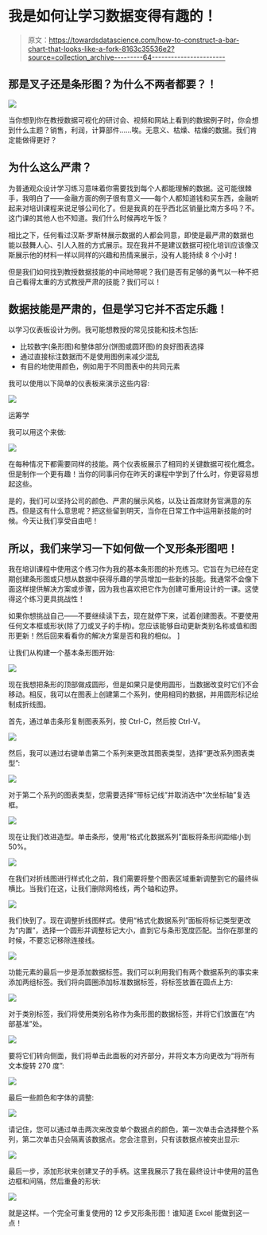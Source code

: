 # 我是如何让学习数据变得有趣的！

> 原文：<https://towardsdatascience.com/how-to-construct-a-bar-chart-that-looks-like-a-fork-8163c35536e2?source=collection_archive---------64----------------------->

## 那是叉子还是条形图？为什么不两者都要？！

![](img/5f94e1347f2390b654a0e1aae318c348.png)

当你想到你在教授数据可视化的研讨会、视频和网站上看到的数据例子时，你会想到什么主题？销售，利润，计算部件……唉。无意义、枯燥、枯燥的数据。我们肯定能做得更好？

## 为什么这么严肃？

为普通观众设计学习练习意味着你需要找到每个人都能理解的数据。这可能很棘手，我明白了——金融方面的例子很有意义——每个人都知道钱和买东西，金融听起来对培训课程来说足够公司化了。但是我真的在乎西北区销量比南方多吗？不。这门课的其他人也不知道。我们什么时候再吃午饭？

相比之下，任何看过汉斯·罗斯林展示数据的人都会同意，即使是最严肃的数据也能以鼓舞人心、引人入胜的方式展示。现在我并不是建议数据可视化培训应该像汉斯展示他的材料一样以同样的兴趣和热情来展示，没有人能持续 8 个小时！

但是我们如何找到教授数据技能的中间地带呢？我们是否有足够的勇气以一种不把自己看得太重的方式教授严肃的技能？我们可以！

## 数据技能是严肃的，但是学习它并不否定乐趣！

以学习仪表板设计为例。我可能想教授的常见技能和技术包括:

*   比较数字(条形图)和整体部分(饼图或圆环图)的良好图表选择
*   通过直接标注数据而不是使用图例来减少混乱
*   有目的地使用颜色，例如用于不同图表中的共同元素

我可以使用以下简单的仪表板来演示这些内容:

![](img/862f388b0a77ab93db8081590ccff9dd.png)

运筹学

我可以用这个来做:

![](img/7adae778047bb97a41a66f0e2da4a325.png)

在每种情况下都需要同样的技能。两个仪表板展示了相同的关键数据可视化概念。但是制作一个更有趣！当你的同事问你在昨天的课程中学到了什么时，你更容易想起这些。

是的，我们可以坚持公司的颜色、严肃的展示风格，以及让首席财务官满意的东西。但是这有什么意思呢？把这些留到明天，当你在日常工作中运用新技能的时候。今天让我们享受自由吧！

## 所以，我们来学习一下如何做一个叉形条形图吧！

我在培训课程中使用这个练习作为我的基本条形图的补充练习。它旨在为已经在定期创建条形图或只想从数据中获得乐趣的学员增加一些新的技能。我通常不会像下面这样提供解决方案或步骤，因为我也喜欢把它作为创建可重用设计的一课。这使得这个练习更具挑战性！

如果你想挑战自己——不要继续读下去，现在就停下来，试着创建图表。不要使用任何文本框或形状(除了刀或叉子的手柄)。您应该能够自动更新类别名称或值和图形更新！然后回来看看你的解决方案是否和我的相似。 ]

让我们从构建一个基本条形图开始:

![](img/e4c7c980f754868ae91c0d12ac6aa53c.png)

现在我想把条形的顶部做成圆形，但是如果只是使用圆形，当数据改变时它们不会移动。相反，我可以在图表上创建第二个系列，使用相同的数据，并用圆形标记绘制成折线图。

首先，通过单击条形复制图表系列，按 Ctrl-C，然后按 Ctrl-V。

![](img/b79f8c562cb5d5914a4f1fc1a77708c8.png)

然后，我可以通过右键单击第二个系列来更改其图表类型，选择“更改系列图表类型”:

![](img/4c8f7372b6e4b3caf368e8be475d39e3.png)

对于第二个系列的图表类型，您需要选择“带标记线”并取消选中“次坐标轴”复选框。

![](img/254c77afbd3d69b3289149bf0753c12d.png)

现在让我们改进造型。单击条形，使用“格式化数据系列”面板将条形间距缩小到 50%。

![](img/903b66c8d1834709af1834a81288cd0c.png)

在我们对折线图进行样式化之前，我们需要将整个图表区域重新调整到它的最终纵横比。当我们在这，让我们删除网格线，两个轴和边界。

![](img/7aa07321fcc16e3837172e7c32752d71.png)

我们快到了。现在调整折线图样式。使用“格式化数据系列”面板将标记类型更改为“内置”，选择一个圆形并调整标记大小，直到它与条形宽度匹配。当你在那里的时候，不要忘记移除连接线。

![](img/f18318c7e239d759eda6897d83ce963d.png)

功能元素的最后一步是添加数据标签。我们可以利用我们有两个数据系列的事实来添加两组标签。我们将向圆圈添加标准数据标签，将标签放置在圆点上方:

![](img/425d889152a75f8f7877adcc3c4e6567.png)

对于类别标签，我们将使用类别名称作为条形图的数据标签，并将它们放置在“内部基准”处。

![](img/11f74ff52025a2338f2b2abd74455420.png)

要将它们转向侧面，我们将单击此面板的对齐部分，并将文本方向更改为“将所有文本旋转 270 度”:

![](img/44aa51858d7603a62b168f4fbcc5adec.png)

最后一些颜色和字体的调整:

![](img/640ff338b92ae16078a5d9673a293736.png)

请记住，您可以通过单击两次来改变单个数据点的颜色，第一次单击会选择整个系列，第二次单击只会隔离该数据点。您会注意到，只有该数据点被突出显示:

![](img/5c5293ddc3e9a93577d0a301a17533dd.png)

最后一步，添加形状来创建叉子的手柄。这里我展示了我在最终设计中使用的蓝色边框和间隔，然后重叠的形状:

![](img/c2668dcb3853511d0298d73878895b95.png)

就是这样。一个完全可重复使用的 12 步叉形条形图！谁知道 Excel 能做到这一点！
